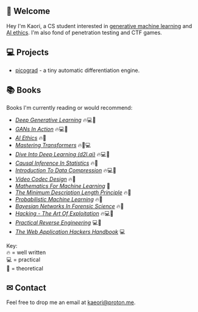 ## 👋 Welcome

Hey I'm Kaori, a CS student interested in [generative machine learning](https://en.wikipedia.org/wiki/Generative_model) and [AI ethics](https://en.wikipedia.org/wiki/Ethics_of_artificial_intelligence). I'm also fond of penetration testing and CTF games.


## 💻 Projects

  * [picograd](https://github.com/kaeori/picograd) - a tiny automatic differentiation engine.


## 📚 Books

Books I'm currently reading or would recommend:

  * [*Deep Generative Learning*](https://b-ok.cc/book/5260748/f22ad5) 🔥💻🧠
  * [*GANs In Action*](https://b-ok.cc/book/5256274/ae75c1) 🔥💻🧠
  * [*AI Ethics*](https://b-ok.cc/book/5620970/e564e1) 🔥🧠
  * [*Mastering Transformers*](https://b-ok.cc/book/17356470/e7bc75) 🔥🧠💻
  * [*Dive Into Deep Learning (d2l.ai)*](https://b-ok.cc/book/11638445/05fd36) 🔥💻🧠
  * [*Causal Inference In Statistics*](https://b-ok.cc/book/2664651/adcbf6) 🔥🧠
  * [*Introduction To Data Compression*](https://b-ok.cc/book/3629223/77bd36) 🔥💻🧠
  * [*Video Codec Design*](https://b-ok.cc/book/2465515/f5e9d8) 🔥🧠
  * [*Mathematics For Machine Learning*](https://b-ok.cc/book/5523576/586140) 🧠
  * [*The Minimum Description Length Principle*](https://b-ok.cc/book/825939/c45c4e) 🔥🧠 
  * [*Probabilistic Machine Learning*](https://b-ok.cc/book/19323525/af1a71) 🔥🧠 
  * [*Bayesian Networks In Forensic Science*](https://b-ok.cc/book/2361384/4feb40) 🔥🧠 
  * [*Hacking - The Art Of Exploitation*](https://b-ok.cc/book/1661938/1c7825) 🔥💻🧠
  * [*Practical Reverse Engineering*](https://b-ok.cc/book/2328252/28f443) 💻🧠
  * [*The Web Application Hackers Handbook*](https://b-ok.cc/book/2717722/fb289e) 💻

Key:  
🔥 = well written  
💻 = practical  
🧠 = theoretical  


## ✉ Contact

Feel free to drop me an email at kaeori@proton.me.
